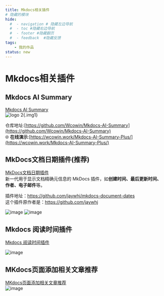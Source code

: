 ```yaml
---
title: Mkdocs相关插件
# 隐藏的模块
hide:
  #  - navigation # 隐藏左边导航
  #  - toc #隐藏右边导航
  #  - footer #隐藏翻页
  #  - feedback  #隐藏反馈
tags:
    - 我的作品
status: new
---
```


# Mkdocs相关插件

## Mkdocs AI Summary

[Mkdocs AI Summary](../../blog/websitebeauty/Mkdocs-AI-Summary.md)  
![logo 2](https://s1.imagehub.cc/images/2025/06/06/ee327dc2912fd2f31d38ee8a16a1e1ff.png){.img1}

仓库地址:[https://github.com/Wcowin/Mkdocs-AI-Summary](https://github.com/Wcowin/Mkdocs-AI-Summary)  
🌐 **在线演示**:[https://wcowin.work/Mkdocs-AI-Summary-Plus/](https://wcowin.work/Mkdocs-AI-Summary-Plus/)



## MkDocs文档日期插件(推荐)  

[MkDocs文档日期插件](../../blog/websitebeauty/mkdocs-document-dates.md)  
新一代用于显示文档精确元信息的 MkDocs 插件，如**创建时间、最后更新时间、作者、电子邮件**等。

插件地址：https://github.com/jaywhj/mkdocs-document-dates   
这个插件原作者是：https://github.com/jaywhj  

![image](https://s1.imagehub.cc/images/2025/07/25/fd29cda1b5c0908ac6389f07280f3a29.png)
![image](https://s1.imagehub.cc/images/2025/07/25/3cb0ff363f4f3157abcfb412d8668e18.png)



## Mkdocs 阅读时间插件  

[Mkdocs 阅读时间插件](../../blog/websitebeauty/reading_time.md)

![image](https://s1.imagehub.cc/images/2025/06/06/a4584dbad4da3f87eb5c2f1e7ed14a74.png)


## MKdocs页面添加相关文章推荐


[MKdocs页面添加相关文章推荐](../../blog/websitebeauty/recommend.md)  
![image](https://s1.imagehub.cc/images/2025/07/25/35a3dbaebf561d77f3837280b53d1315.png)